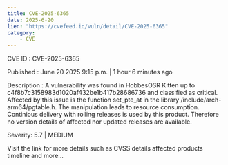 ```yaml
---
title: CVE-2025-6365
date: 2025-6-20
lien: "https://cvefeed.io/vuln/detail/CVE-2025-6365"
category:
    - CVE
---
```


CVE ID : CVE-2025-6365

Published :  June 20
2025
9:15 p.m. | 1 hour
6 minutes ago

Description : A vulnerability was found in HobbesOSR Kitten up to c4f8b7c3158983d1020af432be1b417b28686736 and classified as critical. Affected by this issue is the function set_pte_at in the library /include/arch-arm64/pgtable.h. The manipulation leads to resource consumption. Continious delivery with rolling releases is used by this product. Therefore
no version details of affected nor updated releases are available.

Severity: 5.7 | MEDIUM

Visit the link for more details
such as CVSS details
affected products
timeline
and more...
